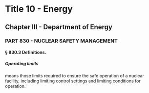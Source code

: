 
# Title 10 - Energy
## Chapter III - Department of Energy
### PART 830 - NUCLEAR SAFETY MANAGEMENT
#### § 830.3 Definitions.
##### Operating limits

means those limits required to ensure the safe operation of a nuclear facility, including limiting control settings and limiting conditions for operation.
